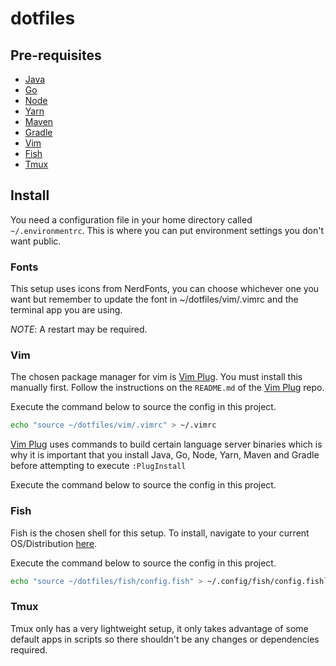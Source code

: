 # dotfiles

## Pre-requisites

- [Java][1]
- [Go][2]
- [Node][3]
- [Yarn][4]
- [Maven][5]
- [Gradle][6]
- [Vim][7]
- [Fish][9]
- [Tmux][10]

## Install

You need a configuration file in your home directory called `~/.environmentrc`.
This is where you can put environment settings you don't want public.

### Fonts

This setup uses icons from NerdFonts, you can choose whichever one you want but remember
to update the font in ~/dotfiles/vim/.vimrc and the terminal app you are using.

_NOTE_: A restart may be required.

### Vim

The chosen package manager for vim is [Vim Plug][8]. You must install this manually first.
Follow the instructions on the `README.md` of the [Vim Plug][8] repo.

Execute the command below to source the config in this project.

```bash
echo "source ~/dotfiles/vim/.vimrc" > ~/.vimrc
```

[Vim Plug][8] uses commands to build certain language server binaries which is why it is
important that you install Java, Go, Node, Yarn, Maven and Gradle before attempting to
execute `:PlugInstall`

Execute the command below to source the config in this project.

### Fish

Fish is the chosen shell for this setup.
To install, navigate to your current OS/Distribution [here][9].

Execute the command below to source the config in this project.

```bash
echo "source ~/dotfiles/fish/config.fish" > ~/.config/fish/config.fish`
```

### Tmux

Tmux only has a very lightweight setup, it only takes advantage of some default apps
in scripts so there shouldn't be any changes or dependencies required.

[1]: https://jdk.java.net/java-se-ri/11
[2]: https://golang.org/
[3]: https://nodejs.org/en/
[4]: https://yarnpkg.com/
[5]: https://maven.apache.org/
[6]: https://gradle.org/
[7]: https://www.vim.org/
[8]: https://github.com/junegunn/vim-plug
[9]: https://fishshell.com/
[10]: https://github.com/tmux/tmux/wiki
